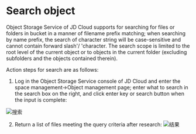 # Search object

Object Storage Service of JD Cloud supports for searching for files or folders in bucket in a manner of filename prefix matching; when searching by name prefix, the search of character string will be case-sensitive and cannot contain forward slash'/ 'character. The search scope is limited to the root level of the current object or to objects in the current folder (excluding subfolders and the objects contained therein).

Action steps for search are as follows:

1. Log in the Object Storage Service console of JD Cloud and enter the space management->Object management page; enter what to search in the search box on the right, and click enter key or search button when the input is complete:

![搜索](https://github.com/jdcloudcom/cn/blob/edit/image/Object-Storage-Service/OSS-045.png)

2. Return a list of files meeting the query criteria after research:
![结果](https://github.com/jdcloudcom/cn/blob/edit/image/Object-Storage-Service/OSS-046.png)

